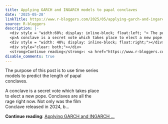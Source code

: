 ```yaml
---
title: Applying GARCH and INGARCH models to papal conclaves
date: '2025-05-28'
linkTitle: https://www.r-bloggers.com/2025/05/applying-garch-and-ingarch-models-to-papal-conclaves/
source: R-bloggers
description: |-
  <div style = "width:60%; display: inline-block; float:left; "> The purpose of this post is to use time series models to predict the length of papal conclaves.</p>
  <p>A conclave is a secret vote which takes place to elect a new pope. Conclaves are all the rage right now. Not only was the film Conclave released in 2024, b...</p></div>
  <div style = "width: 40%; display: inline-block; float:right;"></div>
  <div style="clear: both;"></div>
  <strong>Continue reading</strong>: <a href="https://www.r-bloggers.com/2025/05/applying-garch-and-ingarch-models-to-papal-conclaves/">Applying GARCH and INGARCH ...
disable_comments: true
---
```

<div style = "width:60%; display: inline-block; float:left; "> The purpose of this post is to use time series models to predict the length of papal conclaves.</p>
<p>A conclave is a secret vote which takes place to elect a new pope. Conclaves are all the rage right now. Not only was the film Conclave released in 2024, b...</p></div>
<div style = "width: 40%; display: inline-block; float:right;"></div>
<div style="clear: both;"></div>
<strong>Continue reading</strong>: <a href="https://www.r-bloggers.com/2025/05/applying-garch-and-ingarch-models-to-papal-conclaves/">Applying GARCH and INGARCH ...